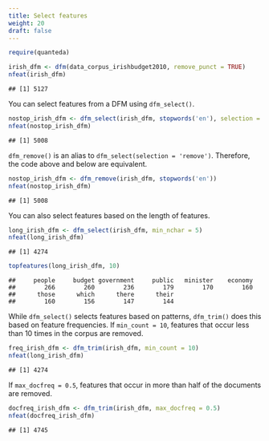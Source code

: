 ```yaml
---
title: Select features
weight: 20
draft: false
---
```



```r
require(quanteda)
```


```r
irish_dfm <- dfm(data_corpus_irishbudget2010, remove_punct = TRUE)
nfeat(irish_dfm)
```

```
## [1] 5127
```

You can select features from a DFM using `dfm_select()`.


```r
nostop_irish_dfm <- dfm_select(irish_dfm, stopwords('en'), selection = 'remove')
nfeat(nostop_irish_dfm)
```

```
## [1] 5008
```

`dfm_remove()` is an alias to `dfm_select(selection = 'remove')`. Therefore, the code above and below are equivalent.


```r
nostop_irish_dfm <- dfm_remove(irish_dfm, stopwords('en'))
nfeat(nostop_irish_dfm)
```

```
## [1] 5008
```

You can also select features based on the length of features. 


```r
long_irish_dfm <- dfm_select(irish_dfm, min_nchar = 5)
nfeat(long_irish_dfm)
```

```
## [1] 4274
```

```r
topfeatures(long_irish_dfm, 10)
```

```
##     people     budget government     public   minister    economy 
##        266        260        236        179        170        160 
##      those      which      there      their 
##        160        156        147        144
```

While `dfm_select()` selects features based on patterns, `dfm_trim()` does this based on feature frequencies. If `min_count = 10`, features that occur less than 10 times in the corpus are removed.


```r
freq_irish_dfm <- dfm_trim(irish_dfm, min_count = 10)
nfeat(long_irish_dfm)
```

```
## [1] 4274
```

If `max_docfreq = 0.5`, features that occur in more than half of the documents are removed.


```r
docfreq_irish_dfm <- dfm_trim(irish_dfm, max_docfreq = 0.5)
nfeat(docfreq_irish_dfm)
```

```
## [1] 4745
```
